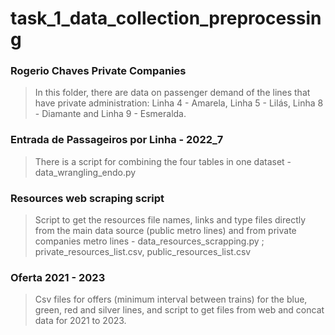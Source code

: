# task_1_data_collection_preprocessing

### Rogerio Chaves Private Companies
>In this folder, there are data on passenger demand of the lines that have private administration: Linha 4 - Amarela, Linha 5 - Lilás, Linha 8 - Diamante and Linha 9 - Esmeralda.

### Entrada de Passageiros por Linha - 2022_7
> There is a script for combining the four tables in one dataset - data_wrangling_endo.py

### Resources web scraping script
> Script to get the resources file names, links and type files directly from the main data source (public metro lines) and from private companies metro lines - data_resources_scrapping.py ; private_resources_list.csv, public_resources_list.csv

### Oferta 2021 - 2023
> Csv files for offers (minimum interval between trains) for the blue, green, red and silver lines, and script to get files from web and concat data for 2021 to 2023.
